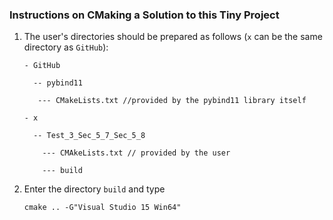 ### Instructions on CMaking a Solution to this Tiny Project

1. The user's directories should be prepared as follows (```x``` can be the same directory as ```GitHub```):

    ```
    - GitHub
    
      -- pybind11
    
       --- CMakeLists.txt //provided by the pybind11 library itself
    
    - x
    
      -- Test_3_Sec_5_7_Sec_5_8
    
        --- CMAkeLists.txt // provided by the user
    
        --- build
    ```

1. Enter the directory ```build``` and type

    ```
    cmake .. -G"Visual Studio 15 Win64"
    ```